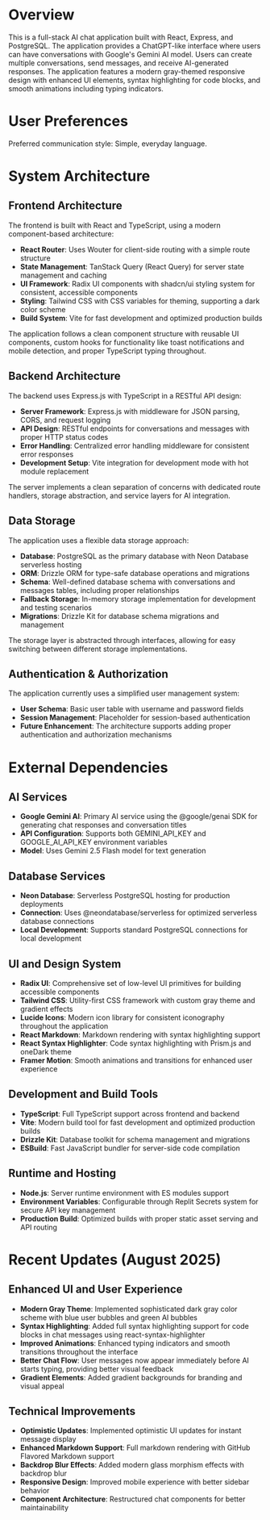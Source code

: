 # Overview

This is a full-stack AI chat application built with React, Express, and PostgreSQL. The application provides a ChatGPT-like interface where users can have conversations with Google's Gemini AI model. Users can create multiple conversations, send messages, and receive AI-generated responses. The application features a modern gray-themed responsive design with enhanced UI elements, syntax highlighting for code blocks, and smooth animations including typing indicators.

# User Preferences

Preferred communication style: Simple, everyday language.

# System Architecture

## Frontend Architecture
The frontend is built with React and TypeScript, using a modern component-based architecture:

- **React Router**: Uses Wouter for client-side routing with a simple route structure
- **State Management**: TanStack Query (React Query) for server state management and caching
- **UI Framework**: Radix UI components with shadcn/ui styling system for consistent, accessible components
- **Styling**: Tailwind CSS with CSS variables for theming, supporting a dark color scheme
- **Build System**: Vite for fast development and optimized production builds

The application follows a clean component structure with reusable UI components, custom hooks for functionality like toast notifications and mobile detection, and proper TypeScript typing throughout.

## Backend Architecture
The backend uses Express.js with TypeScript in a RESTful API design:

- **Server Framework**: Express.js with middleware for JSON parsing, CORS, and request logging
- **API Design**: RESTful endpoints for conversations and messages with proper HTTP status codes
- **Error Handling**: Centralized error handling middleware for consistent error responses
- **Development Setup**: Vite integration for development mode with hot module replacement

The server implements a clean separation of concerns with dedicated route handlers, storage abstraction, and service layers for AI integration.

## Data Storage
The application uses a flexible data storage approach:

- **Database**: PostgreSQL as the primary database with Neon Database serverless hosting
- **ORM**: Drizzle ORM for type-safe database operations and migrations
- **Schema**: Well-defined database schema with conversations and messages tables, including proper relationships
- **Fallback Storage**: In-memory storage implementation for development and testing scenarios
- **Migrations**: Drizzle Kit for database schema migrations and management

The storage layer is abstracted through interfaces, allowing for easy switching between different storage implementations.

## Authentication & Authorization
The application currently uses a simplified user management system:

- **User Schema**: Basic user table with username and password fields
- **Session Management**: Placeholder for session-based authentication
- **Future Enhancement**: The architecture supports adding proper authentication and authorization mechanisms

# External Dependencies

## AI Services
- **Google Gemini AI**: Primary AI service using the @google/genai SDK for generating chat responses and conversation titles
- **API Configuration**: Supports both GEMINI_API_KEY and GOOGLE_AI_API_KEY environment variables
- **Model**: Uses Gemini 2.5 Flash model for text generation

## Database Services
- **Neon Database**: Serverless PostgreSQL hosting for production deployments
- **Connection**: Uses @neondatabase/serverless for optimized serverless database connections
- **Local Development**: Supports standard PostgreSQL connections for local development

## UI and Design System
- **Radix UI**: Comprehensive set of low-level UI primitives for building accessible components
- **Tailwind CSS**: Utility-first CSS framework with custom gray theme and gradient effects
- **Lucide Icons**: Modern icon library for consistent iconography throughout the application
- **React Markdown**: Markdown rendering with syntax highlighting support
- **React Syntax Highlighter**: Code syntax highlighting with Prism.js and oneDark theme
- **Framer Motion**: Smooth animations and transitions for enhanced user experience

## Development and Build Tools
- **TypeScript**: Full TypeScript support across frontend and backend
- **Vite**: Modern build tool for fast development and optimized production builds
- **Drizzle Kit**: Database toolkit for schema management and migrations
- **ESBuild**: Fast JavaScript bundler for server-side code compilation

## Runtime and Hosting
- **Node.js**: Server runtime environment with ES modules support
- **Environment Variables**: Configurable through Replit Secrets system for secure API key management
- **Production Build**: Optimized builds with proper static asset serving and API routing

# Recent Updates (August 2025)

## Enhanced UI and User Experience
- **Modern Gray Theme**: Implemented sophisticated dark gray color scheme with blue user bubbles and green AI bubbles
- **Syntax Highlighting**: Added full syntax highlighting support for code blocks in chat messages using react-syntax-highlighter
- **Improved Animations**: Enhanced typing indicators and smooth transitions throughout the interface
- **Better Chat Flow**: User messages now appear immediately before AI starts typing, providing better visual feedback
- **Gradient Elements**: Added gradient backgrounds for branding and visual appeal

## Technical Improvements
- **Optimistic Updates**: Implemented optimistic UI updates for instant message display
- **Enhanced Markdown Support**: Full markdown rendering with GitHub Flavored Markdown support
- **Backdrop Blur Effects**: Added modern glass morphism effects with backdrop blur
- **Responsive Design**: Improved mobile experience with better sidebar behavior
- **Component Architecture**: Restructured chat components for better maintainability